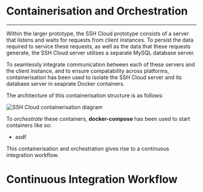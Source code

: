 # Containerisation and Orchestration
---
Within the larger prototype, the SSH Cloud prototype consists of a server that listens and waits for requests from client instances. To persist the data required to service these requests, as well as the data that these requests generate, the SSH Cloud server utilises a separate MySQL database server.

To seamlessly integrate communication between each of these servers and the client instance, and to ensure compatability across platforms, containerisation has been used to isolate the SSH Cloud server and its database server in seaprate Docker containers.

The architecture of this containerisation structure is as follows:

![SSH Cloud containerisation diagram]()

To _orchestrate_ these containers, **docker-compose** has been used to start containers like so:
- asdf

This containerisation and orchestration gives rise to a continuous integration workflow.

# Continuous Integration Workflow
